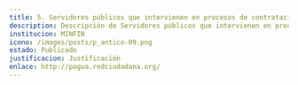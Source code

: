 ```yaml
---
title: 5. Servidores públicos que intervienen en procesos de contratación
description: Descripción de Servidores públicos que intervienen en procesos de contratación
institucion: MINFIN
icono: /images/posts/p_antico-09.png
estado: Publicado
justificacion: Justificación
enlace: http://pagua.redciudadana.org/
---
```

